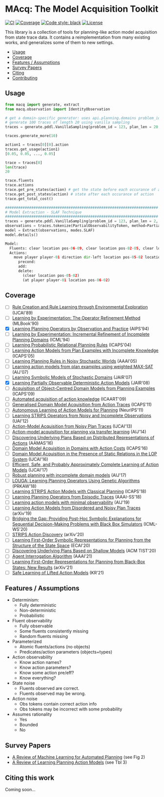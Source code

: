# MAcq: The Model Acquisition Toolkit

[![CI](https://github.com/QuMuLab/macq/actions/workflows/CI.yml/badge.svg)](https://github.com/QuMuLab/macq/actions)
[![Coverage](https://img.shields.io/endpoint?url=https://gist.githubusercontent.com/haz/03ac305b42d7c9ad4ef3213341bf3f2f/raw/macq__heads_main.json?cacheSeconds=3600)](https://github.com/QuMuLab/macq/actions)
[![Code style: black](https://img.shields.io/badge/code%20style-black-000000.svg)](https://github.com/psf/black)
[![License](https://img.shields.io/badge/license-MIT-purple)](https://github.com/QuMuLab/macq/blob/main/LICENSE)


This library is a collection of tools for planning-like action model acquisition from state trace data. It contains a reimplementation from many existing works, and generalizes some of them to new settings.

- [Usage](#usage)
- [Coverage](#coverage)
- [Features / Assumptions](#features)
- [Survey Papers](#survey)
- [Citing](#citing)
- [Contributing](CONTRIBUTING.md)

## Usage <a name="usage" />
```python
from macq import generate, extract
from macq.observation import IdentityObservation

# get a domain-specific generator: uses api.planning.domains problem_id/
# generate 100 traces of length 20 using vanilla sampling
traces = generate.pddl.VanillaSampling(problem_id = 123, plan_len = 20, num_traces = 100).traces

traces.generate_more(10)

action1 = traces[0][0].action
traces.get_usage(action1)
[0.05, 0.05, ..., 0.05]

trace = traces[0]
len(trace)
20

trace.fluents
trace.actions
trace.get_pre_states(action) # get the state before each occurance of action
trace.get_post_states(action) # state after each occurance of action
trace.get_total_cost()

######################################################################
# Model Extraction - SLAF Technique
######################################################################
traces = generate.pddl.VanillaSampling(problem_id = 123, plan_len = 2, num_traces = 1).traces
observations = traces.tokenize(PartialObservabilityToken, method=PartialObservabilityToken.random_subset, percent_missing=0.10)
model = Extract(observations, modes.SLAF)
model.details()

Model:
  Fluents: clear location pos-06-09, clear location pos-02-05, clear location pos-08-08, clear location pos-10-05, clear location pos-02-06, clear location pos-10-02, clear location pos-01-01, at stone stone-05 location pos-08-05, at stone stone-07 location pos-08-06, at stone stone-03 location pos-07-04, clear location pos-03-06, clear location pos-10-06, clear location pos-10-10, clear location pos-05-09, clear location pos-05-07, clear location pos-02-07, clear location pos-09-01, at stone stone-06 location pos-04-06, clear location pos-02-03, clear location pos-07-05, clear location pos-09-10, clear location pos-06-05, at stone stone-01 location pos-05-04, clear location pos-02-10, clear location pos-06-10, clear location pos-11-03, at stone stone-11 location pos-06-08, at stone stone-08 location pos-04-07, clear location pos-01-10, clear location pos-07-03, clear location pos-02-11, clear location pos-03-01, clear location pos-06-02, clear location pos-03-02, clear location pos-11-01, clear location pos-06-03, clear location pos-08-04, clear location pos-09-11, at stone stone-09 location pos-08-07, clear location pos-09-07, clear location pos-06-07, clear location pos-10-01, clear location pos-11-09, clear location pos-03-05, clear location pos-07-06, clear location pos-05-05, at stone stone-12 location pos-07-08, clear location pos-10-03, clear location pos-11-11, clear location pos-10-09, clear location pos-02-01, clear location pos-02-02, clear location pos-01-02, at stone stone-02 location pos-06-04, clear location pos-03-10, clear location pos-05-10, clear location pos-07-10, clear location pos-09-05, clear location pos-07-09, clear location pos-05-03, clear location pos-10-11, clear location pos-01-03, at stone stone-04 location pos-04-05, clear location pos-07-02, clear location pos-09-06, clear location pos-10-07, clear location pos-01-09, clear location pos-03-07, clear location pos-04-04, clear location pos-01-11
  Actions:
    move player player-01 direction dir-left location pos-05-02 location pos-06-02:
      precond:
      add:
      delete:
        (clear location pos-05-02)
        (at player player-01 location pos-06-02)
```

## Coverage <a name="coverage"></a>

- [ ] [Rule Creation and Rule Learning through Environmental Exploration](https://www.ijcai.org/Proceedings/89-1/Papers/108.pdf) (IJCAI'89)
- [ ] [Learning by Experimentation: The Operator Refinement Method](https://kilthub.cmu.edu/articles/journal_contribution/Learning_by_Experimentation_The_Operator_Refinement_Method/6622868/1) (MLBook'90)
- [x] [Learning Planning Operators by Observation and Practice](https://aaai.org/Papers/AIPS/1994/AIPS94-057.pdf) (AIPS'94)
- [ ] [Learning by Experimentation: Incremental Refinement of Incomplete Planning Domains](https://www.sciencedirect.com/science/article/pii/B9781558603356500192) (ICML'94)
- [ ] [Learning Probabilistic Relational Planning Rules](https://people.csail.mit.edu/lpk/papers/2005/zpk-aaai05.pdf) (ICAPS'04)
- [ ] [Learning Action Models from Plan Examples with Incomplete Knowledge](https://www.aaai.org/Papers/ICAPS/2005/ICAPS05-025.pdf) (ICAPS'05)
- [ ] [Learning Planning Rules in Noisy Stochastic Worlds](https://people.csail.mit.edu/lpk/papers/2005/zpk-aaai05.pdf) (AAAI'05)
- [ ] [Learning action models from plan examples using weighted MAX-SAT](https://www.sciencedirect.com/science/article/pii/S0004370206001408) (AIJ'07)
- [ ] [Learning Symbolic Models of Stochastic Domains](https://www.aaai.org/Papers/JAIR/Vol29/JAIR-2910.pdf) (JAIR'07)
- [x] [Learning Partially Observable Deterministic Action Models](https://www.aaai.org/Papers/JAIR/Vol33/JAIR-3310.pdf) (JAIR'08)
- [ ] [Acquisition of Object-Centred Domain Models from Planning Examples](https://ojs.aaai.org/index.php/ICAPS/article/view/13391) (ICAPS'09)
- [ ] [Automated acquisition of action knowledge](http://eprints.hud.ac.uk/id/eprint/3292/1/mccluskeyCRC.pdf) (ICAART'09)
- [ ] [Generalised Domain Model Acquisition from Action Traces](https://ojs.aaai.org/index.php/ICAPS/article/view/13476) (ICAPS'11)
- [ ] [Autonomous Learning of Action Models for Planning](https://papers.nips.cc/paper/2011/file/4671aeaf49c792689533b00664a5c3ef-Paper.pdf) (NeurIPS'11)
- [ ] [Learning STRIPS Operators from Noisy and Incomplete Observations](https://arxiv.org/abs/1210.4889) (UAI'12)
- [ ] [Action-Model Acquisition from Noisy Plan Traces](http://rakaposhi.eas.asu.edu/camera-noise.pdf) (IJCAI'13)
- [ ] [Action-model acquisition for planning via transfer learning](https://www.sciencedirect.com/science/article/pii/S0004370214000320) (AIJ'14)
- [ ] [Discovering Underlying Plans Based on Distributed Representations of Actions](http://rakaposhi.eas.asu.edu/aamas16-hankz.pdf) (AAMAS'16)
- [ ] [Domain Model Acquisition in Domains with Action Costs](https://ojs.aaai.org/index.php/ICAPS/article/view/13762) (ICAPS'16)
- [ ] [Domain Model Acquisition in the Presence of Static Relations in the LOP System](https://www.ijcai.org/Proceedings/16/Papers/622.pdf) (IJCAI'16)
- [ ] [Efficient, Safe, and Probably Approximately Complete Learning of Action Models](https://arxiv.org/abs/1705.08961) (IJCAI'17)
- [ ] [Robust planning with incomplete domain models](https://www.sciencedirect.com/science/article/pii/S0004370216301539) (AIJ'17)
- [ ] [LOUGA: Learning Planning Operators Using Genetic Algorithms](https://www.springerprofessional.de/en/louga-learning-planning-operators-using-genetic-algorithms/15981308) (PRKAW'18)
- [ ] [Learning STRIPS Action Models with Classical Planning](https://arxiv.org/abs/1903.01153) (ICAPS'18)
- [ ] [Learning Planning Operators from Episodic Traces](https://aaai.org/ocs/index.php/SSS/SSS18/paper/view/17594/15530) (AAAI-SS'18)
- [ ] [Learning action models with minimal observability](https://www.sciencedirect.com/science/article/abs/pii/S0004370218304259) (AIJ'19)
- [ ] [Learning Action Models from Disordered and Noisy Plan Traces](https://arxiv.org/abs/1908.09800) (arXiv'19)
- [ ] [Bridging the Gap: Providing Post-Hoc Symbolic Explanations for Sequential Decision-Making Problems with Black Box Simulators](https://arxiv.org/abs/2002.01080) (ICML-WS'20)
- [ ] [STRIPS Action Discovery](https://arxiv.org/abs/2001.11457) (arXiv'20)
- [ ] [Learning First-Order Symbolic Representations for Planning from the Structure of the State Space](https://arxiv.org/abs/1909.05546) (ECAI'20)
- [ ] [Discovering Underlying Plans Based on Shallow Models](https://dl.acm.org/doi/abs/10.1145/3368270) (ACM TIST'20)
- [ ] [Agent Interrogation Algorithm](https://github.com/AAIR-lab/AIA-AAAI21) (AAAI'21)
- [ ] [Learning First-Order Representations for Planning from Black-Box States: New Results](https://arxiv.org/abs/2105.10830) (arXiv'21)
- [ ] [Safe Learning of Lifted Action Models](https://arxiv.org/pdf/2107.04169.pdf) (KR'21)

## Features / Assumptions <a name="features" />

- Determinism:
  - Fully deterministic
  - Non-deterministic
  - Probabilistic
- Fluent observability
  - Fully observable
  - Some fluents consistently missing
  - Random fluents missing
- Parameterized
  - Atomic fluents/actions (no objects)
  - Predicates/action parameters (objects+types)
- Action observability
  - Know action names?
  - Know action parameters?
  - Know some action pre/eff?
  - Know everything?
- State noise
  - Fluents observed are correct.
  - Fluents observed may be wrong.
- Action noise
  - Obs tokens contain correct action info
  - Obs tokens may be incorrect with some probability
- Assumes rationality
  - Yes
  - Bounded
  - No

## Survey Papers <a name="survey" />

* [A Review of Machine Learning for Automated Planning](http://citeseerx.ist.psu.edu/viewdoc/download?doi=10.1.1.231.4901&rep=rep1&type=pdf) (see Fig 2)
* [A Review of Learning Planning Action Models](https://hal.archives-ouvertes.fr/hal-02010536/document) (see Tbl 3)

## Citing this work <a name="citing" />
Coming soon...

